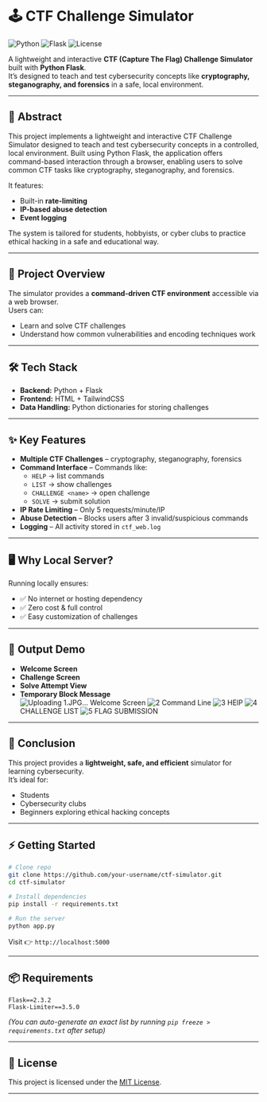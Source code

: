 # 🕹️ CTF Challenge Simulator

![Python](https://img.shields.io/badge/Python-3.8+-blue.svg)
![Flask](https://img.shields.io/badge/Flask-Framework-green.svg)
![License](https://img.shields.io/badge/License-MIT-yellow.svg)

A lightweight and interactive **CTF (Capture The Flag) Challenge Simulator** built with **Python Flask**.  
It’s designed to teach and test cybersecurity concepts like **cryptography, steganography, and forensics** in a safe, local environment.  

---

## 📖 Abstract
This project implements a lightweight and interactive CTF Challenge Simulator designed to teach and test cybersecurity concepts in a controlled, local environment. Built using Python Flask, the application offers command-based interaction through a browser, enabling users to solve common CTF tasks like cryptography, steganography, and forensics.  

It features:
- Built-in **rate-limiting**  
- **IP-based abuse detection**  
- **Event logging**  

The system is tailored for students, hobbyists, or cyber clubs to practice ethical hacking in a safe and educational way.

---

## 🚀 Project Overview
The simulator provides a **command-driven CTF environment** accessible via a web browser.  
Users can:
- Learn and solve CTF challenges  
- Understand how common vulnerabilities and encoding techniques work  

---

## 🛠 Tech Stack
- **Backend:** Python + Flask  
- **Frontend:** HTML + TailwindCSS  
- **Data Handling:** Python dictionaries for storing challenges  

---

## ✨ Key Features
- **Multiple CTF Challenges** – cryptography, steganography, forensics  
- **Command Interface** – Commands like:  
  - `HELP` → list commands  
  - `LIST` → show challenges  
  - `CHALLENGE <name>` → open challenge  
  - `SOLVE` → submit solution  
- **IP Rate Limiting** – Only 5 requests/minute/IP  
- **Abuse Detection** – Blocks users after 3 invalid/suspicious commands  
- **Logging** – All activity stored in `ctf_web.log`  

---

## 🖥️ Why Local Server?
Running locally ensures:
- ✅ No internet or hosting dependency  
- ✅ Zero cost & full control  
- ✅ Easy customization of challenges  

---

## 📸 Output Demo
- **Welcome Screen**  
- **Challenge Screen**  
- **Solve Attempt View**  
- **Temporary Block Message**  
![Uploading 1.JPG…]()
Welcome Screen
![2](https://github.com/user-attachments/assets/3a35478a-0a17-4941-93be-d1d237a75801)
Command Line
![3](https://github.com/user-attachments/assets/9eb59f5b-2c88-4fe9-93e4-a120ca0fed25)
HElP
![4](https://github.com/user-attachments/assets/d3ec8cf3-2b40-434a-b7a8-6aa0da4a6ca4)
CHALLENGE LIST
![5](https://github.com/user-attachments/assets/cf97cb57-1906-461b-ba4f-a0a662efa085)
FLAG SUBMISSION
---

## 🏁 Conclusion
This project provides a **lightweight, safe, and efficient** simulator for learning cybersecurity.  
It’s ideal for:
- Students  
- Cybersecurity clubs  
- Beginners exploring ethical hacking concepts  

---

## ⚡ Getting Started

```bash
# Clone repo
git clone https://github.com/your-username/ctf-simulator.git
cd ctf-simulator

# Install dependencies
pip install -r requirements.txt

# Run the server
python app.py
```

Visit 👉 `http://localhost:5000`

---

## 📦 Requirements

```
Flask==2.3.2
Flask-Limiter==3.5.0
```

*(You can auto-generate an exact list by running `pip freeze > requirements.txt` after setup)*

---

## 📜 License
This project is licensed under the [MIT License](LICENSE).

---
